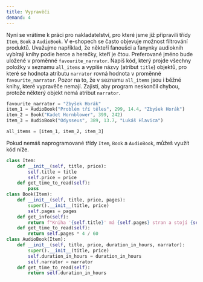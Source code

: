 ```yaml
---
title: Vypravěči
demand: 4
---
```


Nyní se vrátíme k práci pro nakladatelství, pro které jsme již připravili třídy `Item`, `Book` a `AudioBook`. V e-shopech se často objevuje možnost filtrování produktů. Uvažujme například, že někteří fanoušci a fanynky audioknih vybírají knihy podle herce a herečky, kteří je čtou. Preferované jméno bude uložené v proměnné `favourite_narrator`. Napiš kód, který projde všechny položky v seznamu `all_items` a vypíše názvy (atribut `title`) objektů, pro které se hodnota atributu `narrator` rovná hodnota v proměnné `favourite_narrator`. Pozor na to, že v seznamu `all_items` jsou i běžné knihy, které vypravěče nemají. Zajisti, aby program neskončil chybou, protože některý objekt nemá atribut `narrator`.

```py
favourite_narrator = "Zbyšek Horák"
item_1 = AudioBook("Problém tří těles", 299, 14.4, "Zbyšek Horák")
item_2 = Book("Kadet Hornblower", 399, 242)
item_3 = AudioBook("Odysseus", 389, 13.7, "Lukáš Hlavica")

all_items = [item_1, item_2, item_3]
```

Pokud nemáš naprogramované třídy `Item`, `Book` a `AudioBook`, můžeš využít kód níže.

```py
class Item:
    def __init__(self, title, price):
        self.title = title
        self.price = price
    def get_time_to_read(self):
        pass    
class Book(Item):
    def __init__(self, title, price, pages):
        super().__init__(title, price)
        self.pages = pages
    def get_info(self):
        return f"Kniha '{self.title}' má {self.pages} stran a stojí {self.price} Kč."
    def get_time_to_read(self):
        return self.pages * 4 / 60
class AudioBook(Item):
    def __init__(self, title, price, duration_in_hours, narrator):
        super().__init__(title, price)
        self.duration_in_hours = duration_in_hours
        self.narrator = narrator
    def get_time_to_read(self):
        return self.duration_in_hours
```